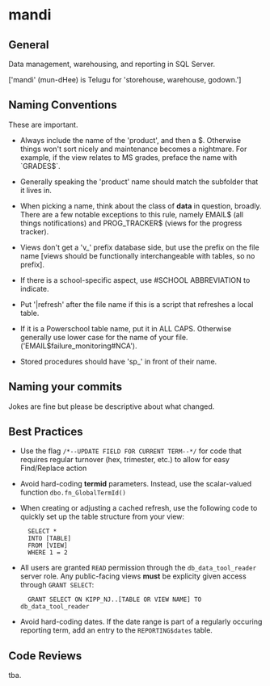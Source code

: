 mandi
=====

## General
Data management, warehousing, and reporting in SQL Server.

['mandi' (mun-dHee) is Telugu for 'storehouse, warehouse, godown.']

## Naming Conventions
These are important.
+ Always include the name of the 'product', and then a $. Otherwise things won't sort nicely and maintenance becomes a nightmare.  For example, if the view relates to MS grades, preface the name with `GRADES$`.

+ Generally speaking the 'product' name should match the subfolder that it lives in.

+ When picking a name, think about the class of __data__ in question, broadly.  There are a few notable exceptions to this rule, namely EMAIL$ (all things notifications) and PROG_TRACKER$ (views for the progress tracker).

+ Views don't get a 'v_' prefix database side, but use the prefix on the file name [views should be functionally interchangeable with tables, so no prefix].

+ If there is a school-specific aspect, use #SCHOOL ABBREVIATION to indicate.

+ Put '|refresh' after the file name if this is a script that refreshes a local table.

+ If it is a Powerschool table name, put it in ALL CAPS.  Otherwise generally use lower case for the name of your file. ('EMAIL$failure_monitoring#NCA').

+ Stored procedures should have 'sp_' in front of their name.

## Naming your commits
Jokes are fine but please be descriptive about what changed.

## Best Practices

+ Use the flag `/*--UPDATE FIELD FOR CURRENT TERM--*/` for code that requires regular turnover (hex, trimester, etc.) to allow for easy Find/Replace action

+ Avoid hard-coding __termid__ parameters.  Instead, use the scalar-valued function `dbo.fn_GlobalTermId()`

+ When creating or adjusting a cached refresh, use the following code to quickly set up the table structure from your view:
 
		SELECT *
		INTO [TABLE]
		FROM [VIEW]
		WHERE 1 = 2

+ All users are granted `READ` permission through the `db_data_tool_reader` server role.  Any public-facing views __must__ be explicity given access through `GRANT SELECT`:
 
		GRANT SELECT ON KIPP_NJ..[TABLE OR VIEW NAME] TO db_data_tool_reader

+ Avoid hard-coding dates.  If the date range is part of a regularly occuring reporting term, add an entry to the `REPORTING$dates` table.

## Code Reviews
tba.

